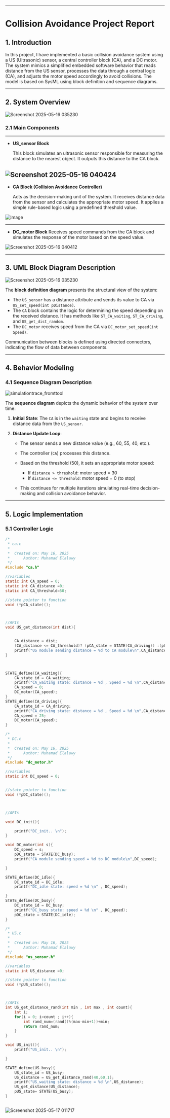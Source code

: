 

---

# **Collision Avoidance Project Report**

## **1. Introduction**
In this project, I have implemented a basic collision avoidance system using a US (Ultrasonic) sensor, a central controller block (CA), and a DC motor. The system mimics a simplified embedded software behavior that reads distance from the US sensor, processes the data through a central logic (CA), and adjusts the motor speed accordingly to avoid collisions. The model is based on SysML using block definition and sequence diagrams.

---

## **2. System Overview**
![Screenshot 2025-05-16 035230](https://github.com/user-attachments/assets/fd8901fe-3b6a-454e-bd6f-fa3567ed428a)

### **2.1 Main Components**
---
* **US\_sensor Block**

  This block simulates an ultrasonic sensor responsible for measuring the distance to the nearest object. It outputs this distance to the CA block.
  
![Screenshot 2025-05-16 040424](https://github.com/user-attachments/assets/69507ac9-6f93-468c-a9c0-69cbcd35f595)
---

* **CA Block (Collision Avoidance Controller)**

  Acts as the decision-making unit of the system. It receives distance data from the sensor and calculates the appropriate motor speed. It applies a simple rule-based logic using a predefined threshold value.
  
![image](https://github.com/user-attachments/assets/8db66eeb-383f-404f-934d-08a042eb5868)

---
* **DC\_motor Block**
  Receives speed commands from the CA block and simulates the response of the motor based on the speed value.
  
![Screenshot 2025-05-16 040412](https://github.com/user-attachments/assets/329042fd-ab00-4e6b-b89f-bf17b40572c1)

---

## **3. UML Block Diagram Description**
![Screenshot 2025-05-16 035230](https://github.com/user-attachments/assets/fd8901fe-3b6a-454e-bd6f-fa3567ed428a)

The **block definition diagram** presents the structural view of the system:

* The `US_sensor` has a distance attribute and sends its value to CA via `US_set_speed(int pDistance)`.
* The `CA` block contains the logic for determining the speed depending on the received distance. It has methods like `ST_CA_waiting`, `ST_CA_driving`, and `US_get_dist_random`.
* The `DC_motor` receives speed from the CA via `DC_motor_set_speed(int Speed)`.

Communication between blocks is defined using directed connectors, indicating the flow of data between components.

---

## **4. Behavior Modeling**

### **4.1 Sequence Diagram Description**
![simulationtrace_fromttool](https://github.com/user-attachments/assets/4292e8d2-b44c-46e9-a259-b3e0f9f5e281)

The **sequence diagram** depicts the dynamic behavior of the system over time:

1. **Initial State**:
   The `CA` is in the `waiting` state and begins to receive distance data from the `US_sensor`.

2. **Distance Update Loop**:

   * The sensor sends a new distance value (e.g., 60, 55, 40, etc.).
   * The controller (`CA`) processes this distance.
   * Based on the threshold (50), it sets an appropriate motor speed:

     * If `distance > threshold`: motor speed = 30
     * If `distance <= threshold`: motor speed = 0 (to stop)
   * This continues for multiple iterations simulating real-time decision-making and collision avoidance behavior.

---

## **5. Logic Implementation**

### **5.1 Controller Logic**



```C
/*
 * ca.c
 *
 *  Created on: May 16, 2025
 *      Author: Muhamad Elalawy
 */
#include "ca.h"

//variables
static int CA_speed = 0;
static int CA_distance =0;
static int CA_threshold=50;

//state pointer to function
void (*pCA_state)();



//APIs
void US_get_distance(int dist){


	CA_distance = dist;
	(CA_distance <= CA_threshold)? (pCA_state = STATE(CA_driving)) :(pCA_state = STATE(CA_waiting));
	printf("US module sending distance = %d to CA module\n",CA_distance);
}



STATE_define(CA_waiting){
	CA_state_id = CA_waiting;
	printf("CA_waiting state: distance = %d , Speed = %d \n",CA_distance,CA_speed);
	CA_speed = 0;
	DC_motor(CA_speed);
}
STATE_define(CA_driving){
	CA_state_id = CA_driving;
	printf("CA_driving state: distance = %d , Speed = %d \n",CA_distance , CA_speed);
	CA_speed = 25;
	DC_motor(CA_speed);
}


```

```C
/*
 * DC.c
 *
 *  Created on: May 16, 2025
 *      Author: Muhamad Elalawy
 */
#include "dc_motor.h"

//variables
static int DC_speed = 0;


//state pointer to function
void (*pDC_state)();



//APIs

void DC_init(){

	printf("DC_init.. \n");
}

void DC_motor(int s){
	DC_speed = s;
	pDC_state = STATE(DC_busy);
	printf("CA module sending speed = %d to DC module\n",DC_speed);

}

STATE_define(DC_idle){
	DC_state_id = DC_idle;
	printf("DC_idle state: speed = %d \n" , DC_speed);

}
STATE_define(DC_busy){
	DC_state_id = DC_busy;
	printf("DC_busy state: speed = %d \n" , DC_speed);
	pDC_state = STATE(DC_idle);
}
```
```C
/*
 * US.c
 *
 *  Created on: May 16, 2025
 *      Author: Muhamad Elalawy
 */
#include "us_sensor.h"

//variables
static int US_distance =0;

//state pointer to function
void (*pUS_state)();



//APIs
int US_get_distance_rand(int min , int max , int count){
	int i;
	for(i = 0; i<count ; i++){
		int rand_num=(rand()%(max-min+1))+min;
		return rand_num;
	}
}

void US_init(){
	printf("US_init.. \n");

}

STATE_define(US_busy){
	US_state_id = US_busy;
	US_distance = US_get_distance_rand(40,60,1);
	printf("US_waiting state: distance = %d \n",US_distance);
	US_get_distance(US_distance);
	pUS_state= STATE(US_busy);
}



```
![Screenshot 2025-05-17 011717](https://github.com/user-attachments/assets/5a02bdff-60fe-47b0-ad08-32e58e947c6f)

